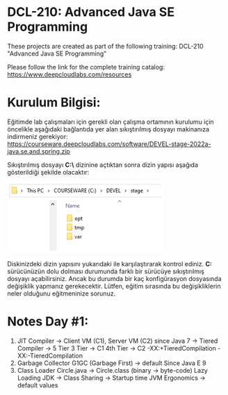 # DCL-210: Advanced Java SE Programming

These projects are created as part of the following training: DCL-210 "Advanced Java SE Programming"

Please follow the link for the complete training catalog: https://www.deepcloudlabs.com/resources

Kurulum Bilgisi:
========================================
Eğitimde lab çalışmaları için gerekli olan çalışma ortamının kurulumu için öncelikle aşağıdaki bağlantıda yer alan sıkıştırılmış dosyayı makinanıza indirmeniz gerekiyor: https://courseware.deepcloudlabs.com/software/DEVEL-stage-2022a-java.se.and.spring.zip

Sıkıştırılmış dosyayı **C:\\** dizinine açtıktan sonra dizin yapısı aşağıda gösterildiği şekilde olacaktır:

![Installation folder](DEVEL-stage.png?raw=true "C: drive after DEVEL-stage-2022a-java.se.and.spring.zip")

Diskinizdeki dizin yapısını yukarıdaki ile karşılaştırarak kontrol ediniz. **C:** sürücünüzün dolu dolması durumunda farklı bir sürücüye sıkıştırılmış dosyayı açabilirsiniz. Ancak bu durumda bir kaç konfigürasyon dosyasında değişiklik yapmanız gerekecektir. Lütfen, eğitim sırasında bu değişikliklerin neler olduğunu eğitmeninize sorunuz. 

Notes Day #1:
========================================
1. JIT Compiler -> Client VM (C1), Server VM (C2)
   since Java 7 -> Tiered Compiler -> 5 Tier
                   3 Tier -> C1
                   4th Tier -> C2
   -XX:+TieredCompilation
   -XX:-TieredCompilation
2. Garbage Collector
   G1GC (Garbage First) -> default Since Java E 9
3. Class Loader 
   Circle.java  -> Circle.class (binary -> byte-code)
   Lazy Loading 
   JDK -> Class Sharing -> Startup time 
JVM Ergonomics -> default values   
